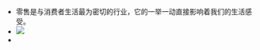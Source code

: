 - 零售是与消费者生活最为密切的行业，它的一举一动直接影响着我们的生活感受。
- ![](https://firebasestorage.googleapis.com/v0/b/firescript-577a2.appspot.com/o/imgs%2Fapp%2Fxinyiheng%2FdYpCCcl35G.png?alt=media&token=7e128533-ed07-49b1-b312-c32c3cb4372f)
- 
